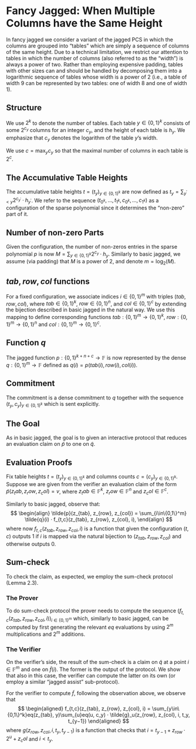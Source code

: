 # Fancy Jagged: When Multiple Columns have the Same Height
In fancy jagged we consider a variant of the jagged PCS in which the columns are grouped into “tables” which are simply a sequence of columns of the same height. Due to a technical limitation, we restrict our attention to tables in which the number of columns (also referred to as the “width”) is always a power of two. Rather than employing expensive padding, tables with other sizes can and should be handled by decomposing them into a logarithmic sequence of tables whose width is a power of 2 (i.e., a table of width 9 can be represented by two tables: one of width 8 and one of width 1).

## Structure
We use $2^k$ to denote the number of tables. Each table $y \in \{0, 1\}^k$ consists of some $2^{c_y}$ columns for an integer $c_y$, and the height of each table is $h_y$. We emphasize that $c_y$ denotes the logarithm of the table $y$’s width.

We use $c = \max_y c_y$ so that the maximal number of columns in each table is $2^c$.

## The Accumulative Table Heights
The accumulative table heights $t = (t_y)_{y\in\{0,1\}^k}$ are now defined as $t_y = \sum_{y^{\prime}<y} 2^{c_{y^{\prime}}} · h_{y^{\prime}}$. We
refer to the sequence $(t_{0^k},\dots, t_{1^k}, c_{0^k},\dots, c_{1^k})$ as a configuration of the sparse polynomial since it determines the “non-zero” part of it.

## Number of non-zero Parts
Given the configuration, the number of non-zeros entries in the sparse polynomial $p$ is now
$M = \sum_{y\in\{0,1\}^k} 2^{c_y} · h_y$. Similarly to basic jagged, we assume (via padding) that $M$ is a power of 2, and denote $m = \log_2(M)$.

## $tab, row, col$ functions
For a fixed configuration, we associate indices $i \in \{0, 1\}^m$ with triples $(tab, row, col)$, where
$tab \in \{0, 1\}^k$, $row \in \{0, 1\}^n$, and $col \in \{0, 1\}^c$ by extending the bijection described in basic jagged in the natural way. We use this mapping to define corresponding functions $tab : \{0, 1\}^m \rightarrow \{0, 1\}^k$,
$row : \{0, 1\}^m \rightarrow \{0, 1\}^n$ and $col : \{0, 1\}^m \rightarrow \{0, 1\}^c$.

## Function $q$
The jagged function $p : \{0, 1\}^{k+n+c} \rightarrow \mathbb{F}$ is now represented by the dense $q : \{0, 1\}^m \rightarrow \mathbb{F}$ defined as $q(i) = p(tab(i), row(i), col(i))$.

## Commitment
The commitment is a dense commitment to $q$ together with the sequence $\big(t_y, c_y\big)_{y\in\{0,1\}^k}$ which is sent explicitly.

## The Goal
As in basic jagged, the goal is to given an interactive protocol that reduces an evaluation claim on $\tilde{p}$ to one on $\tilde{q}$.

## Evaluation Proofs
Fix table heights $t = \big(t_y\big)_{y\in\{0,1\}^k}$ and columns counts $c = \big(c_y\big)_{y\in\{0,1\}^k}$.
Suppose we are given from the verifier an evaluation claim of the form $\tilde{p}(z_tab, z_row, z_col) = v$, where $z_tab \in \mathbb{F}^k$, $z_row \in \mathbb{F}^n$ and $z_col \in \mathbb{F}^c$.

Similarly to basic jagged, observe that:
$$
\begin{align}
    \tilde{p}(z_{tab}, z_{row}, z_{col}) = \sum_{i\in\{0,1\}^m} \tilde{q}(i) · f_{t,c}(z_{tab}, z_{row}, z_{col}, i),
\end{align}
$$
where now $f_{t,c}(z_{tab}, z_{row}, z_{col}, i)$ is a function that given the configuration $(t, c)$ outputs 1 if $i$ is mapped via the natural bijection to $(z_{tab}, z_{row}, z_{col})$ and otherwise outputs 0.

## Sum-check
To check the claim, as expected, we employ the sum-check protocol (Lemma 2.3). 
### The Prover
To do sum-check protocol the prover needs to compute the sequence $\big(f_{t,c}(z_{tab}, z_{row}, z_{col}, i)\big)_{i\in\{0,1\}^m}$ which, similarly to basic jagged, can be computed by first generating the relevant $eq$ evaluations by using $2^m$ multiplications and $2^m$ additions.

### The Verifier
On the verifier’s side, the result of the sum-check is a claim on $\tilde{q}$ at a point $i \in \mathbb{F}^m$ and one on $\tilde{f}(i)$. The former is the output of the protocol. We show that also in this case, the verifier can compute the latter on its own (or employ a similar “jagged assist” sub-protocol).

For the verifier to compute $\tilde{f}$, following the observation above, we observe that
$$
\begin{aligned}
   f_{t,c}(z_{tab}, z_{row}, z_{col}, i) = \sum_{y\in\{0,1\}^k}eq(z_{tab}, y)\sum_{u}eq(u, c_y) · \tilde{g}_u(z_{row}, z_{col}, i, t_y, t_{y−1})
\end{aligned}
$$
where $g(z_{row}, z_{col}, i, t_y, t_{y−1})$ is a function that checks that $i = t_{y−1} + z_{row} · 2^u + z_col$ and $i < t_y$.